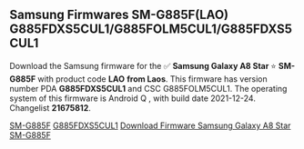 <h2>Samsung Firmwares SM-G885F(LAO) G885FDXS5CUL1/G885FOLM5CUL1/G885FDXS5CUL1</h2>
Download the Samsung firmware for the ✅ <strong>Samsung Galaxy A8 Star </strong> ⭐ <strong>SM-G885F</strong> with product code <strong>LAO</strong> <strong> from Laos</strong>. This firmware has version number PDA <strong>G885FDXS5CUL1</strong> and CSC G885FOLM5CUL1. The operating system of this firmware is Android Q , with build date 2021-12-24. Changelist <strong>21675812</strong>.

[SM-G885F](https://samfirm.shop/samsung/model/SM-G885F)
[G885FDXS5CUL1](https://samfirm.shop/samsung/pda/G885FDXS5CUL1)
[Download Firmware Samsung Galaxy A8 Star SM-G885F](https://samfirm.shop/samsung/firmware/485318)
